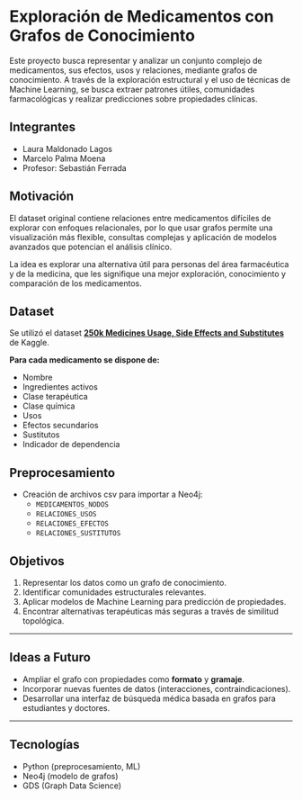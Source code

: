 # Exploración de Medicamentos con Grafos de Conocimiento

Este proyecto busca representar y analizar un conjunto complejo de medicamentos, sus efectos, usos y relaciones, mediante grafos de conocimiento. A través de la exploración estructural y el uso de técnicas de Machine Learning, se busca extraer patrones útiles, comunidades farmacológicas y realizar predicciones sobre propiedades clínicas.

## Integrantes

- Laura Maldonado Lagos
- Marcelo Palma Moena
- Profesor: Sebastián Ferrada

## Motivación

El dataset original contiene relaciones entre medicamentos difíciles de explorar con enfoques relacionales, por lo que usar grafos permite una visualización más flexible, consultas complejas y aplicación de modelos avanzados que potencian el análisis clínico. 

La idea es explorar una alternativa útil para personas del área farmacéutica y de la medicina, que les signifique una mejor exploración, conocimiento y comparación de los medicamentos.

## Dataset

Se utilizó el dataset **[250k Medicines Usage, Side Effects and Substitutes](https://www.kaggle.com/datasets/rohitsahoo/250k-medicines-usage-side-effects-and-substitutes)** de Kaggle.

**Para cada medicamento se dispone de:**
- Nombre
- Ingredientes activos
- Clase terapéutica
- Clase química
- Usos 
- Efectos secundarios 
- Sustitutos 
- Indicador de dependencia


##  Preprocesamiento

- Creación de archivos csv para importar a Neo4j:
  - `MEDICAMENTOS_NODOS`
  - `RELACIONES_USOS`
  - `RELACIONES_EFECTOS`
  - `RELACIONES_SUSTITUTOS`

## Objetivos

1. Representar los datos como un grafo de conocimiento.
2. Identificar comunidades estructurales relevantes.
3. Aplicar modelos de Machine Learning para predicción de propiedades.
4. Encontrar alternativas terapéuticas más seguras a través de similitud topológica.

---

##  Ideas a Futuro

- Ampliar el grafo con propiedades como **formato** y **gramaje**.
- Incorporar nuevas fuentes de datos (interacciones, contraindicaciones).
- Desarrollar una interfaz de búsqueda médica basada en grafos para estudiantes y doctores.

---

##  Tecnologías

- Python (preprocesamiento, ML)
- Neo4j (modelo de grafos)
- GDS (Graph Data Science)

